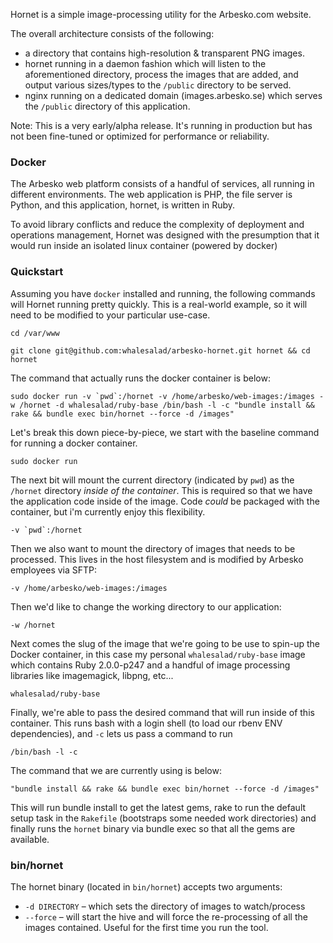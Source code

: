 Hornet is a simple image-processing utility for the Arbesko.com website.

The overall architecture consists of the following:

- a directory that contains high-resolution & transparent PNG images.
- hornet running in a daemon fashion which will listen to the aforementioned directory, process the images that are added, and output various sizes/types to the `/public` directory to be served.
- nginx running on a dedicated domain (images.arbesko.se) which serves the `/public` directory of this application.

Note: This is a very early/alpha release. It's running in production but has not been fine-tuned or optimized for performance or reliability.

### Docker

The Arbesko web platform consists of a handful of services, all running in different environments. The web application is PHP, the file server is Python, and this application, hornet, is written in Ruby.

To avoid library conflicts and reduce the complexity of deployment and operations management, Hornet was designed with the presumption that it would run inside an isolated linux container (powered by docker)

### Quickstart

Assuming you have `docker` installed and running, the following commands will Hornet running pretty quickly. This is a real-world example, so it will need to be modified to your particular use-case.

    cd /var/www
    
    git clone git@github.com:whalesalad/arbesko-hornet.git hornet && cd hornet
    
The command that actually runs the docker container is below:

    sudo docker run -v `pwd`:/hornet -v /home/arbesko/web-images:/images -w /hornet -d whalesalad/ruby-base /bin/bash -l -c "bundle install && rake && bundle exec bin/hornet --force -d /images"

Let's break this down piece-by-piece, we start with the baseline command for running a docker container.

    sudo docker run

The next bit will mount the current directory (indicated by `pwd`) as the `/hornet` directory *inside of the container*. This is required so that we have the application code inside of the image. Code *could* be packaged with the container, but i'm currently enjoy this flexibility. 

    -v `pwd`:/hornet

Then we also want to mount the directory of images that needs to be processed. This lives in the host filesystem and is modified by Arbesko employees via SFTP:

    -v /home/arbesko/web-images:/images

Then we'd like to change the working directory to our application:

    -w /hornet

Next comes the slug of the image that we're going to be use to spin-up the Docker container, in this case my personal `whalesalad/ruby-base` image which contains Ruby 2.0.0-p247 and a handful of image processing libraries like imagemagick, libpng, etc...

    whalesalad/ruby-base

Finally, we're able to pass the desired command that will run inside of this container. This runs bash with a login shell (to load our rbenv ENV dependencies), and `-c` lets us pass a command to run

    /bin/bash -l -c 

The command that we are currently using is below:

    "bundle install && rake && bundle exec bin/hornet --force -d /images"

This will run bundle install to get the latest gems, rake to run the default setup task in the `Rakefile` (bootstraps some needed work directories) and finally runs the `hornet` binary via bundle exec so that all the gems are available. 

### bin/hornet

The hornet binary (located in `bin/hornet`) accepts two arguments:

- `-d DIRECTORY` – which sets the directory of images to watch/process
- `--force` – will start the hive and will force the re-processing of all the images contained. Useful for the first time you run the tool. 
